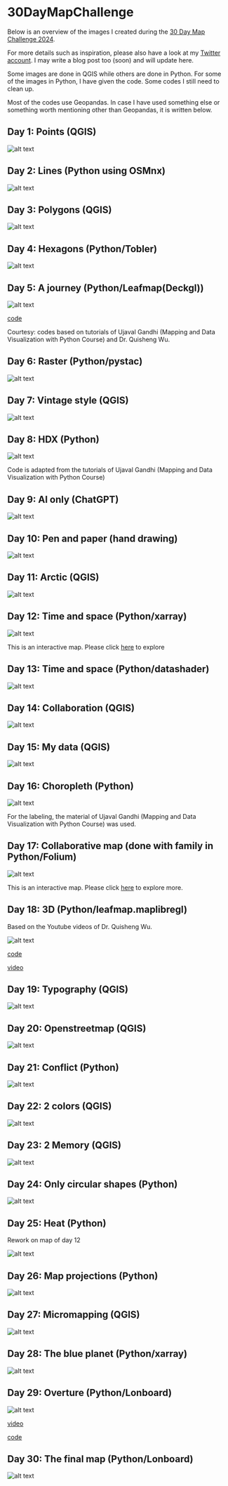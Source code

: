# 30DayMapChallenge

Below is an overview of the images I created during the [30 Day Map Challenge 2024](https://30daymapchallenge.com/). 

For more details such as inspiration, please also have a look at my [Twitter account](https://x.com/ellenarun). I may write a blog post too (soon) and will update here. 

Some images are done in QGIS while others are done in Python. For some of the images in Python, I have given the code. Some codes I still need to clean up. 

Most of the codes use Geopandas. In case I have used something else or something worth mentioning other than Geopandas, it is written below. 

## Day 1: Points (QGIS)

![alt text](images_all/day_1.PNG)

## Day 2: Lines (Python using OSMnx)

![alt text](images_all/day_2.PNG)

## Day 3: Polygons (QGIS)

![alt text](images_all/day_3.png)

## Day 4: Hexagons (Python/Tobler)

![alt text](images_all/day_4.PNG)

## Day 5: A journey (Python/Leafmap(Deckgl))

![alt text](images_all/day_5.PNG)

[code](repo/30DayMapChallenge/day_05)

Courtesy: codes based on tutorials of Ujaval Gandhi (Mapping and Data Visualization with Python Course) and Dr. Quisheng Wu.

## Day 6: Raster (Python/pystac)

![alt text](images_all/day_7.png)

## Day 7: Vintage style (QGIS)

![alt text](images_all/day_6.PNG)

## Day 8: HDX (Python)

![alt text](images_all/day_8.png)

Code is adapted from the tutorials of Ujaval Gandhi (Mapping and Data Visualization with Python Course)

## Day 9: AI only (ChatGPT)

![alt text](images_all/day_9.PNG)

## Day 10: Pen and paper (hand drawing)

![alt text](images_all/day_10.jpg)

## Day 11: Arctic (QGIS)

![alt text](images_all/day_11.png)

## Day 12: Time and space (Python/xarray)

![alt text](images_all/day_12.PNG)

This is an interactive map. Please click [here](https://ellenb.github.io/30DayMapChallenge/hotclimate.gif) to explore

## Day 13: Time and space (Python/datashader)

![alt text](images_all/day_13.PNG)

## Day 14: Collaboration (QGIS)

![alt text](images_all/day_14.png)

## Day 15: My data (QGIS)

![alt text](images_all/day_15.png)

## Day 16: Choropleth (Python)

![alt text](images_all/day_16.png)

For the labeling, the material of Ujaval Gandhi (Mapping and Data Visualization with Python Course) was used. 

## Day 17: Collaborative map (done with family in Python/Folium)

![alt text](images_all/day_17.PNG)

This is an interactive map. Please click [here](https://ellenb.github.io/30DayMapChallenge/element.html) to explore more.

## Day 18: 3D (Python/leafmap.maplibregl)

Based on the Youtube videos of Dr. Quisheng Wu.

![alt text](images_all/day_18.PNG)

[code](day_18/bangalore_3d_buildings_b.ipynb)

[video](https://ellenb.github.io/30DayMapChallenge/video_3d.mp4)

## Day 19: Typography (QGIS)

![alt text](images_all/day_19.PNG)

## Day 20: Openstreetmap (QGIS)

![alt text](images_all/day_20.png)

## Day 21: Conflict (Python)

![alt text](images_all/day_21.png)

## Day 22: 2 colors (QGIS)

![alt text](images_all/day_22.png)

## Day 23: 2 Memory (QGIS)

![alt text](images_all/day_23.png)

## Day 24: Only circular shapes (Python)

![alt text](images_all/day_24.PNG)

## Day 25: Heat (Python)

Rework on map of day 12

![alt text](images_all/day_25.PNG)

## Day 26: Map projections (Python)

![alt text](images_all/day_26.PNG)

## Day 27: Micromapping (QGIS)

![alt text](images_all/day_27.png)

## Day 28: The blue planet (Python/xarray)

![alt text](images_all/day_28.PNG)

## Day 29: Overture (Python/Lonboard)

![alt text](images_all/day_29.PNG)

[video](https://ellenb.github.io/30DayMapChallenge/restaurants_bangalore.mp4)

[code](day_29/bangalore_restaurants.ipynb)

## Day 30: The final map (Python/Lonboard)

![alt text](images_all/day_30.png)






























